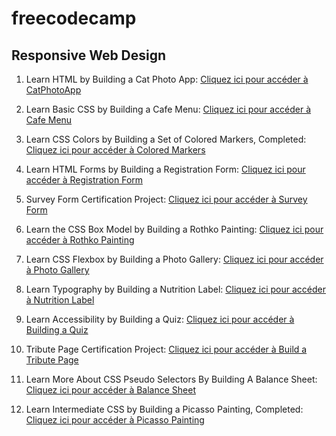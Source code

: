 # freecodecamp

## Responsive Web Design
1. Learn HTML by Building a Cat Photo App: [Cliquez ici pour accéder à CatPhotoApp](https://catphotoapp.mboucherba31stu.repl.co)

2. Learn Basic CSS by Building a Cafe Menu: [Cliquez ici pour accéder à Cafe Menu](https://cafe-menu.mboucherba31stu.repl.co)

3. Learn CSS Colors by Building a Set of Colored Markers, Completed: [Cliquez ici pour accéder à Colored Markers](https://colored-markers.mboucherba31stu.repl.co)

4. Learn HTML Forms by Building a Registration Form: [Cliquez ici pour accéder à Registration Form](https://registration-form.mboucherba31stu.repl.co)

5. Survey Form Certification Project: [Cliquez ici pour accéder à Survey Form](https://survey-form.mboucherba31stu.repl.co)

6. Learn the CSS Box Model by Building a Rothko Painting: [Cliquez ici pour accéder à Rothko Painting](https://rothko-painting.mboucherba31stu.repl.co)

7. Learn CSS Flexbox by Building a Photo Gallery: [Cliquez ici pour accéder à Photo Gallery](https://photo-gallery.mboucherba31stu.repl.co)

8. Learn Typography by Building a Nutrition Label: [Cliquez ici pour accéder à Nutrition Label](https://nutrition-label.mboucherba31stu.repl.co)

9. Learn Accessibility by Building a Quiz: [Cliquez ici pour accéder à Building a Quiz](https://accessibility-quiz.mboucherba31stu.repl.co)

10. Tribute Page Certification Project: [Cliquez ici pour accéder à Build a Tribute Page](https://build-a-tribute-page.mboucherba31stu.repl.co)

11. Learn More About CSS Pseudo Selectors By Building A Balance Sheet: [Cliquez ici pour accéder à Balance Sheet](https://balance-sheet.mboucherba31stu.repl.co)

12. Learn Intermediate CSS by Building a Picasso Painting, Completed: [Cliquez ici pour accéder à Picasso Painting](https://picasso-painting.mboucherba31stu.repl.co)